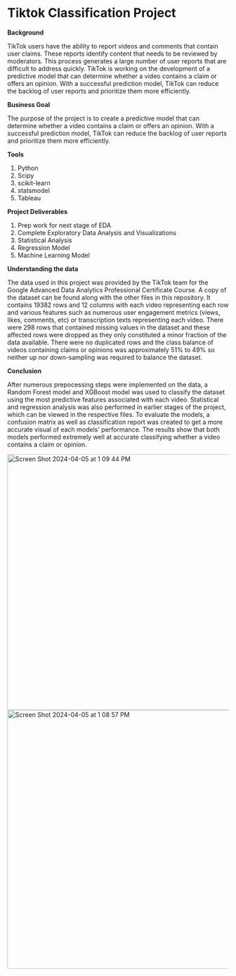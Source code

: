 # Tiktok Classification Project

**Background**

TikTok users have the ability to report videos and comments that contain user claims. These reports identify content that needs to be reviewed by moderators. This process generates a large number of user reports that are difficult to address quickly. TikTok is working on the development of a predictive model that can determine whether a video contains a claim or offers an opinion. With a successful prediction model, TikTok can reduce the backlog of user reports and prioritize them more efficiently. 

**Business Goal**

The purpose of the project is to create a predictive model that can determine whether a video contains a claim or offers an opinion. With a successful prediction model, TikTok can reduce the backlog of user reports and prioritize them more efficiently.

**Tools**

  1. Python
  2. Scipy
  3. scikit-learn
  4. statsmodel
  5. Tableau

**Project Deliverables**

  1. Prep work for next stage of EDA
  2. Complete Exploratory Data Analysis and Visualizations
  3. Statistical Analysis
  4. Regression Model
  5. Machine Learning Model
    
    
**Understanding the data**

The data used in this project was provided by the TikTok team for the Google Advanced Data Analytics Professional Certificate Course. A copy of the dataset can be found along with the other files in this repository. It contains 19382 rows and 12 columns with each video representing each row and various features such as numerous user engagement metrics (views, likes, comments, etc) or transcription texts representing each video. There were 298 rows that contained missing values in the dataset and these affected rows were dropped as they only constituted a minor fraction of the data available. There were no duplicated rows and the class balance of videos containing claims or opinions was approximately 51% to 49% so neither up nor down-sampling was required to balance the dataset. 

**Conclusion**

After numerous prepocessing steps were implemented on the data, a Random Forest model and XGBoost model was used to classify the dataset using the most predictive features associated with each video. Statistical and regression analysis was also performed in earlier stages of the project, which can be viewed in the respective files. To evaluate the models, a confusion matrix as well as classification report was created to get a more accurate visual of each models' performance. The results show that both models performed extremely well at accurate classifying whether a video contains a claim or opinion.

<img width="581" alt="Screen Shot 2024-04-05 at 1 09 44 PM" src="https://github.com/Natsu1579/Tiktok-Classification-Claims-Project/assets/150382759/4b8fcb84-1b6a-4ad1-a52d-dc53e48e39e4">

<img width="588" alt="Screen Shot 2024-04-05 at 1 08 57 PM" src="https://github.com/Natsu1579/Tiktok-Classification-Claims-Project/assets/150382759/5cd41727-8bf9-4f9b-964b-b3bc24a82d12">


